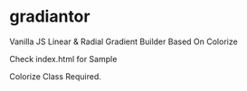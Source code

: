 # gradiantor
Vanilla JS Linear &amp; Radial Gradient Builder Based On Colorize

Check index.html for Sample

Colorize Class Required.
